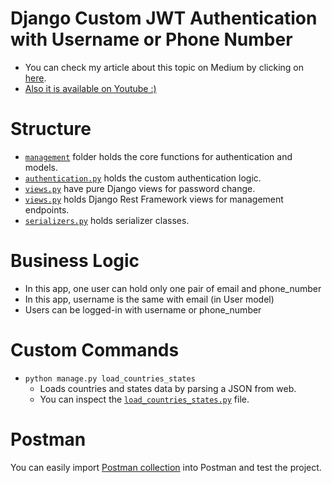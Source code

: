 # Django Custom JWT Authentication with Username or Phone Number

- You can check my article about this topic on Medium by clicking on [here](https://medium.com/codex/django-rest-framework-custom-jwt-authentication-backend-17bbd178b4fd).
- [Also it is available on Youtube :)](https://youtu.be/goTIo3g4gGQ)

# Structure

- [`management`](src/apps/management/) folder holds the core functions for authentication and models.
- [`authentication.py`](src/apps/management/authentication.py) holds the custom authentication logic.
- [`views.py`](src/apps/management/views.py) have pure Django views for password change.
- [`views.py`](src/apps/management/api/views.py) holds Django Rest Framework views for management endpoints.
- [`serializers.py`](src/apps/management/api/serializers.py) holds serializer classes.


# Business Logic

- In this app, one user can hold only one pair of email and phone_number
- In this app, username is the same with email (in User model)
- Users can be logged-in with username or phone_number


# Custom Commands

- `python manage.py load_countries_states`
  - Loads countries and states data by parsing a JSON from web.
  - You can inspect the [`load_countries_states.py`](src/apps/management/management/commands/load_countries_states.py) file.

# Postman

You can easily import [Postman collection](postman/endpoints-collection.json) into Postman and test the project.